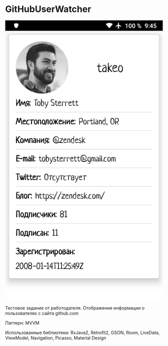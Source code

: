 # GitHubUserWatcher


![Иллюстрация к проекту](https://github.com/vazh2100/GitHubUserWatcher/raw/master/Screenshot_20200823-094543_GitHubUserWatcher.png)

Тестовое задание от работодателя. Отображение информации о пользователях с сайта github.com

Паттерн: MVVM

Использованные библиотеки: RxJava2, Retrofit2, GSON, Room, LiveData, ViewModel, Navigation, Picasso, Material Design
